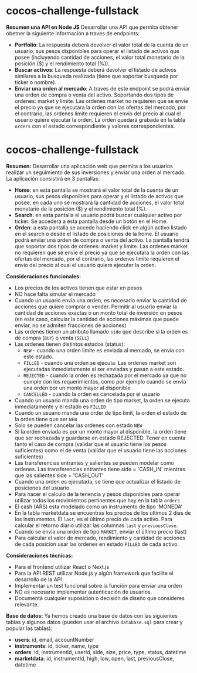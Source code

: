# cocos-challenge-fullstack

**Resumen una API en Node JS**
Desarrollar una API que permita obtener obetner la siguiente información a traves de endpoints:
- **Portfolio**: La respuesta deberá devolver el valor total de la cuenta de un usuario, sus pesos disponibles para operar el listado de activos que posee (incluyendo cantidad de acciones, el valor total monetario de la posición ($) y el rendimiento total (%)).
- **Buscar activos**: La respuesta deberá devolver el listado de activos similares a la busqueda realizada (tiene que soportar busqueda por ticker o nombre).
- **Enviar una orden al mercado**: A traves de este endpoint se podrá enviar una orden de compra o venta del activo. Soportando dos tipos de ordenes: market y limite. Las ordenes market no requieren que se envíe el precio ya que se ejecutara la orden con las ofertas del mercado, por el contrario, las ordenes limite requieren el envío del precio al cual el usuario quiere ejecutar la orden. La orden quedará grabada en la tabla `orders` con el estado correspondiente y valores correspondientes.

# cocos-challenge-fullstack

**Resumen:**
Desarrollar una aplicación web que permita a los usuarios realizar un seguimiento de sus inversiones y enviar una orden al mercado. La aplicación consistirá en 3 pantallas:
- **Home**: en esta pantalla se mostrará el valor total de la cuenta de un usuario, sus pesos disponibles para operar y el listado de activos que posee, en cada uno se mostrará la cantidad de acciones, el valor total monetario de la posición ($) y el rendimiento total (%).
- **Search**: en esta pantalla el usuario podrá buscar cualquier activo por ticker. Se accederá a esta pantalla desde un botón en el Home.
- **Orden**: a esta pantalla se accede haciendo click en algún activo listado en el search o desde el listado de posiciones de la home. El usuario podrá enviar una orden de compra o venta del activo. La pantalla tendrá que soportar dos tipos de ordenes: market y limite. Las ordenes market no requieren que se envíe el precio ya que se ejecutara la orden con las ofertas del mercado, por el contrario, las ordenes limite requieren el envío del precio al cual el usuario quiere ejecutar la orden.

**Consideraciones funcionales:**
- Los precios de los activos tienen que estar en pesos
- NO hace falta simular el mercado
- Cuando un usuario envía una orden, es necesario enviar la cantidad de acciones que quiere comprar o vender. Permitir al usuario enviar la cantidad de acciones exactas o un monto total de inversión en pesos (en este caso, calcular la cantidad de acciones máximas que puede enviar, no se admiten fracciones de acciones)
- Las ordenes tienen un atributo llamado `side` que describe si la orden es de compra (`BUY`) o venta (`SELL`)
- Las ordenes tienen distintos estados (status): 
    - `NEW` - cuando una orden limite es enviada al mercado, se envía con este estado.
    - `FILLED` - cuando una orden se ejecuta. Las ordenes market son ejecutadas inmediatamente al ser enviadas y pasan a este estado.
    - `REJECTED` - cuando la orden es rechazada por el mercado ya que no cumple con los requerimientos, como por ejemplo cuando se envía una orden por un monto mayor al disponible
    - `CANCELLED` - cuando la orden es cancelada por el usuario
- Cuando un usuario manda una orden de tipo market, la orden se ejecuta inmediatamente y el estado es `FILLED`
- Cuando un usuario manda una order de tipo limit, la orden el estado de la orden tiene que ser `NEW`
- Solo se pueden cancelar las ordenes con estado `NEW`
- Si la orden enviada es por un monto mayor al disponible, la orden tiene que ser rechazada y guardarse en estado REJECTED. Tener en cuenta tanto el caso de compra (validar que el usuario tiene los pesos suficientes) como el de venta (validar que el usuario tiene las acciones suficientes)
- Las transferencias entrantes y salientes se pueden modelar como ordenes. Las transferencias entrantes tiene side = 'CASH_IN' mientras que las salientes side = 'CASH_OUT'
- Cuando una orden es ejecutada, se tiene que actualizar el listado de posiciones del usuario.
- Para hacer el calculo de la tenencia y pesos disponibles para operar utilizar todos los movimientos pertinentes que hay en la tabla `orders`
- El cash (ARS) esta modelado como un instrumento de tipo 'MONEDA'
- En la tabla marketdata se encuentras los precios de los ultimos 2 dias de los instrumentos. El `last`, es el último precio de cada activo. Para calcular el retorno diario utilizar las columnas `last` y `previousClose`.
- Cuando se envia una orden de tipo `MARKET`, enviar el último precio (last)
- Para calcular el valor de mercado, rendimiento y cantidad de acciones de cada posición usar las ordenes en estado `FILLED` de cada activo.

**Consideraciones técnicas:**
- Para el frontend utilizar React o Next.js
- Para la API REST utilizar Node.js y algún framework que facilite el desarrollo de la API
- Implementar un test funcional sobre la función para enviar una orden
- NO es necesario implementar autenticación de usuarios.
- Documentá cualquier suposición o decisión de diseño que consideres relevante.

**Base de datos:**
Ya hemos creado una base de datos con las siguientes tablas y algunos datos (pueden usar el archivo `database.sql` para crear y popular las tablas):
- **users**: id, email, accountNumber
- **instruments**: id, ticker, name, type
- **orders**: id, instrumentId, userId, side, size, price, type, status, datetime
- **marketdata**: id, instrumentId, high, low, open, last, previousClose, datetime


